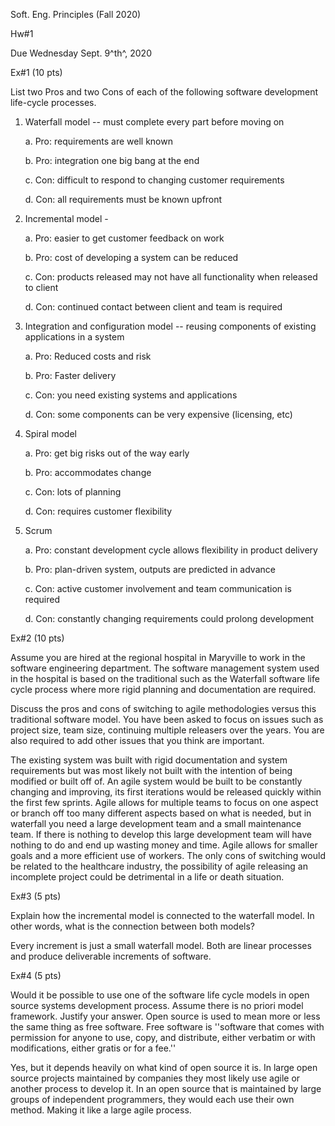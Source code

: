 Soft. Eng. Principles (Fall 2020)

Hw#1

Due Wednesday Sept. 9^th^, 2020

Ex#1 (10 pts)

List two Pros and two Cons of each of the following software development life-cycle processes.

1.  Waterfall model -- must complete every part before moving on

    a.  Pro: requirements are well known

    b.  Pro: integration one big bang at the end

    c.  Con: difficult to respond to changing customer requirements

    d.  Con: all requirements must be known upfront

2.  Incremental model -

    a.  Pro: easier to get customer feedback on work

    b.  Pro: cost of developing a system can be reduced

    c.  Con: products released may not have all functionality when released to client

    d.  Con: continued contact between client and team is required

3.  Integration and configuration model -- reusing components of existing applications in a system

    a.  Pro: Reduced costs and risk

    b.  Pro: Faster delivery

    c.  Con: you need existing systems and applications

    d.  Con: some components can be very expensive (licensing, etc)

4.  Spiral model

    a.  Pro: get big risks out of the way early

    b.  Pro: accommodates change

    c.  Con: lots of planning

    d.  Con: requires customer flexibility

5.  Scrum

    a.  Pro: constant development cycle allows flexibility in product delivery

    b.  Pro: plan-driven system, outputs are predicted in advance

    c.  Con: active customer involvement and team communication is required

    d.  Con: constantly changing requirements could prolong development

Ex#2 (10 pts)

Assume you are hired at the regional hospital in Maryville to work in the software engineering department. The software management system used in the hospital is based on the traditional such as the Waterfall software life cycle process where more rigid planning and documentation are required.

Discuss the pros and cons of switching to agile methodologies versus this traditional software model. You have been asked to focus on issues such as project size, team size, continuing multiple releasers over the years. You are also required to add other issues that you think are important.

The existing system was built with rigid documentation and system requirements but was most likely not built with the intention of being modified or built off of. An agile system would be built to be constantly changing and improving, its first iterations would be released quickly within the first few sprints. Agile allows for multiple teams to focus on one aspect or branch off too many different aspects based on what is needed, but in waterfall you need a large development team and a small maintenance team. If there is nothing to develop this large development team will have nothing to do and end up wasting money and time. Agile allows for smaller goals and a more efficient use of workers. The only cons of switching would be related to the healthcare industry, the possibility of agile releasing an incomplete project could be detrimental in a life or death situation.

Ex#3 (5 pts)

Explain how the incremental model is connected to the waterfall model. In other words, what is the connection between both models?

Every increment is just a small waterfall model. Both are linear processes and produce deliverable increments of software.

Ex#4 (5 pts)

Would it be possible to use one of the software life cycle models in open source systems development process. Assume there is no priori model framework. Justify your answer. Open source is used to mean more or less the same thing as free software. Free software is ''software that comes with permission for anyone to use, copy, and distribute, either verbatim or with modifications, either gratis or for a fee.''

Yes, but it depends heavily on what kind of open source it is. In large open source projects maintained by companies they most likely use agile or another process to develop it. In an open source that is maintained by large groups of independent programmers, they would each use their own method. Making it like a large agile process.
